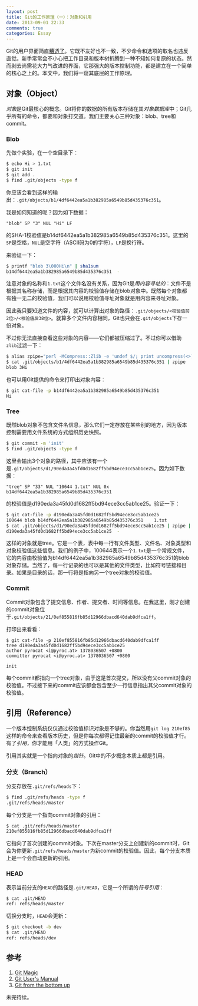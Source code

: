 ```yaml
---
layout: post
title: Git的工作原理（一）：对象和引用
date: 2013-09-01 22:33
comments: true
categories: Essay
---
```


Git的用户界面简直[糟透了][git-koans]。它既不友好也不一致，不少命令和选项的取名也违反直觉。新手常常会不小心把工作目录和版本树折腾到一种不知如何复原的状态。然而剥去尚需花大力气改进的界面，它那强大的版本控制功能，都是建立在一个简单的核心之上的。本文中，我们将一窥其底层的工作原理。

[git-koans]: http://stevelosh.com/blog/2013/04/git-koans/

<!-- more -->

## 对象（Object）

*对象*是Git最核心的概念。Git将你的数据的所有版本存储在其*对象数据库*中；Git几乎所有的命令，都要和对象打交道。我们主要关心三种对象：blob、tree和commit。

### Blob

先做个实验，在一个空目录下：

``` bash
$ echo Hi > 1.txt
$ git init
$ git add .
$ find .git/objects -type f
```

你应该会看到这样的输出：`.git/objects/b1/4df6442ea5a1b382985a6549b85d435376c351`。

我是如何知道的呢？因为如下数据：

```
"blob" SP "3" NUL "Hi" LF
```

的SHA-1校验值是b14df6442ea5a1b382985a6549b85d435376c351。这里的`SP`是空格，`NUL`是空字符（ASCII码为0的字符），`LF`是换行符。

来验证一下：

``` bash
$ printf "blob 3\000Hi\n" | sha1sum
b14df6442ea5a1b382985a6549b85d435376c351  -
```

注意对象的名称和`1.txt`这个文件名没有关系，因为Git是*用内容寻址的*：文件不是根据其名称存储，而是根据其内容的校验值存储在blob对象中。既然每个对象都有独一无二的校验值，我们可以说用校验值寻址对象就是用内容来寻址对象。

因此我只要知道文件的内容，就可以计算出对象的路径：`.git/objects/<校验值前2位>/<校验值后38位>`。就算多个文件内容相同，Git也只会在`.git/objects`下存一份对象。

不过你无法直接查看这些对象的内容——它们都被压缩过了。不过你可以借助`zlib`过滤一下：

``` bash
$ alias zpipe="perl -MCompress::Zlib -e 'undef $/; print uncompress(<>)'"
$ cat .git/objects/b1/4df6442ea5a1b382985a6549b85d435376c351 | zpipe
blob 3Hi
```

也可以用Git提供的命令来打印出对象内容：

``` bash
$ git cat-file -p b14df6442ea5a1b382985a6549b85d435376c351
Hi
```

### Tree

既然blob对象不包含文件名信息，那么它们一定存放在某些别的地方，因为版本控制需要用文件系统的方式组织历史快照。

``` bash
$ git commit -m 'init'
$ find .git/objects -type f
```

这里会输出3个对象的路径，其中应该有一个是`.git/objects/d1/90eda3a45fd0d1682ff5bd94ece3cc5ab1ce25`。因为如下数据：

```
"tree" SP "33" NUL "10644 1.txt" NUL 0x b14df6442ea5a1b382985a6549b85d435376c351
```

的校验值是d190eda3a45fd0d1682ff5bd94ece3cc5ab1ce25。验证一下：

``` bash
$ git cat-file -p d190eda3a45fd0d1682ff5bd94ece3cc5ab1ce25
100644 blob b14df6442ea5a1b382985a6549b85d435376c351	1.txt
$ cat .git/objects/d1/90eda3a45fd0d1682ff5bd94ece3cc5ab1ce25 | zpipe | sha1sum
d190eda3a45fd0d1682ff5bd94ece3cc5ab1ce25  -
```

这样的对象就是tree。它是一个表，表中每一行有文件类型、文件名、对象类型和对象校验值这些信息。我们的例子中，100644表示一个`1.txt`是一个常规文件，它的内容由校验值为b14df6442ea5a1b382985a6549b85d435376c351的blob对象存储。当然了，每一行记录的也可以是其他的文件类型，比如符号链接和目录。如果是目录的话，那一行将是指向另一个tree对象的校验值。

### Commit

Commit对象包含了提交信息、作者、提交者、时间等信息。在我这里，刚才创建的commit对象位于`.git/objects/21/0ef855816fb85d12966dbacd640dab9dfca1ff`。

打印出来看看：

```
$ git cat-file -p 210ef855816fb85d12966dbacd640dab9dfca1ff
tree d190eda3a45fd0d1682ff5bd94ece3cc5ab1ce25
author pyrocat <i@pyroc.at> 1378036507 +0800
committer pyrocat <i@pyroc.at> 1378036507 +0800

init
```

每个commit都指向一个tree对象，由于这是首次提交，所以没有父commit对象的校验值。不过接下来的commit应该都会包含至少一行信息指出其父commit对象的校验值。

## 引用（Reference）

一个版本控制系统仅仅通过校验值标识对象是不够的。你当然用`git log 210ef85`这样的命令来查看版本历史，但是你每次都得记住最新的commit的校验值才行。有了*引用*，你才能用「人类」的方式操作Git。

引用其实就是一个指向对象的*指针*。Git中的不少概念本质上都是引用。

### 分支（Branch）

分支存放在`.git/refs/heads`下：

``` bash
$ find .git/refs/heads -type f
.git/refs/heads/master
```

每个分支是一个指向commit对象的引用：

``` bash
$ cat .git/refs/heads/master
210ef855816fb85d12966dbacd640dab9dfca1ff
```

它指向了首次创建的commit对象。下次在master分支上创建新的commit时，Git会为你更新`.git/refs/heads/master`为新commit的校验值。因此，每个分支本质上是一个会自动更新的引用。

### HEAD

表示当前分支的`HEAD`的路径是`.git/HEAD`，它是一个所谓的*符号引用*：

``` bash
$ cat .git/HEAD
ref: refs/heads/master
```

切换分支时，`HEAD`会更新：

``` bash
$ git checkout -b dev
$ cat .git/HEAD
ref: refs/heads/dev
```

## 参考

1. [Git Magic](http://www-cs-students.stanford.edu/~blynn/gitmagic/index.html)
2. [Git User's Manual](http://schacon.github.io/git/user-manual.html)
3. [Git from the bottom up](http://ftp.newartisans.com/pub/git.from.bottom.up.pdf)

未完待续。
